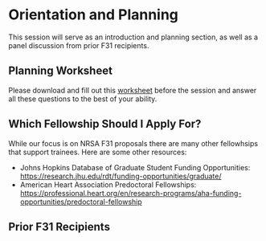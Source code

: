 # Orientation and Planning

This session will serve as an introduction and planning section, as well as a panel discussion from prior F31 recipients.

## Planning Worksheet

Please download and fill out this [worksheet](Documents/Planning.docx) before the session and answer all these questions to the best of your ability.

## Which Fellowship Should I Apply For?

While our focus is on NRSA F31 proposals there are many other fellowhsips that support trainees.  Here are some other resources:

* Johns Hopkins Database of Graduate Student Funding Opportunities: https://research.jhu.edu/rdt/funding-opportunities/graduate/
* American Heart Association Predoctoral Fellowships: https://professional.heart.org/en/research-programs/aha-funding-opportunities/predoctoral-fellowship 

## Prior F31 Recipients

